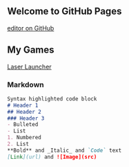 ## Welcome to GitHub Pages
[editor on GitHub](https://github.com/allisonmaurice/allisonmaurice.github.io/edit/master/index.md) 

## My Games
[Laser Launcher](FinalGame/index.html)

### Markdown


```markdown
Syntax highlighted code block
# Header 1
## Header 2
### Header 3
- Bulleted
- List
1. Numbered
2. List
**Bold** and _Italic_ and `Code` text
[Link](url) and ![Image](src)
```



